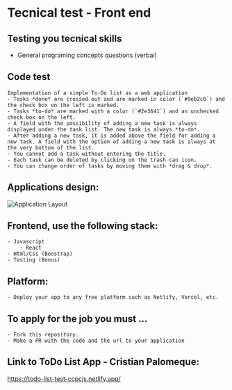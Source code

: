 # Tecnical test - Front end

## Testing you tecnical skills
* General programing concepts questions (verbal)

## Code test
    Implementation of a simple To-Do list as a web application
    - Tasks *done* are crossed out and are marked in color (`#9eb2c0`) and the check box on the left is marked.
    - Tasks *to-do* are marked with a color (`#2e3641`) and an unchecked check box on the left. 
    - A field with the possibility of adding a new task is always displayed under the task list. The new task is always *to-do*.
    - After adding a new task, it is added above the field for adding a new task. A field with the option of adding a new task is always at the very bottom of the list.
    - You cannot add a task without entering the title.
    - Each task can be deleted by clicking on the trash can icon.
    - You can change order of tasks by moving them with *drag & drop*.

## Applications design:

![Application Layout](https://raw.githubusercontent.com/qunabu/junior-recruitment-task/master/assets/to-do-list.png) 


## Frontend, use the following stack:
    - Javascript
        - React
    - Html/Css (Boostrap)
    - Testing (Bonus)

## Platform:
    - Deploy your app to any free platform such as Netlify, Vercel, etc.

## To apply for the job you must ...
    - Fork this repository. 
    - Make a PR with the code and the url to your application

## Link to ToDo List App - Cristian Palomeque:

https://todo-list-test-ccpcjs.netlify.app/

